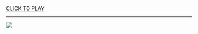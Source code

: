 
<a href="https://premium76.site?title=unblocked_games_multiplayer&ref=13M">CLICK TO PLAY</a></h3>
<hr>

<a href="https://premium76.site?title=unblocked_games_multiplayer&ref=13M"><img src="https://clearcache.store/games.png"></a>


